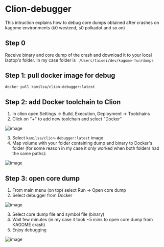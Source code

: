 # Clion-debugger

This intruction explains how to debug core dumps obtained after crashes on kagome environments (k0 westend, s0 polkadot and so on)

## Step 0

Receive binary and core dump of the crash and download it to your local laptop's folder. In my case folder is ` /Users/taisei/dev/kagome-fun/dumps`

## Step 1: pull docker image for debug

```bash
docker pull kamilsa/clion-debugger:latest
```

## Step 2: add Docker toolchain to Clion

1. In clion open Settings -> Build, Execution, Deployment -> Toolchains
2. Click on "+" to add new toolchain and select "Docker"

![image](https://github.com/kamilsa/clion-debugger/assets/9370151/406501d5-0d6e-4c4f-9731-4d663a3c5e80)

3. Select `kamilsa/clion-debugger:latest` image
4. Map volume with your folder containing dump and binary to Docker's folder (for some reason in my case it only worked when both folders had the same paths):

![image](https://github.com/kamilsa/clion-debugger/assets/9370151/997a720d-cd80-4ecb-b2cb-53f64c351385)


## Step 3: open core dump

1. From main menu (on top) select Run -> Open core dump
2. Select debugger from Docker

![image](https://github.com/kamilsa/clion-debugger/assets/9370151/18378f32-44c1-41b4-a9a4-b7a36038f141)

3. Select core dump file and symbol file (binary)
4. Wait few minutes (in my case it took ~5 mins to open core dump from KAGOME crash)
5. Enjoy debugging

![image](https://github.com/kamilsa/clion-debugger/assets/9370151/4fe71328-2ed8-46b1-bf3d-f82d2799cb6a)

